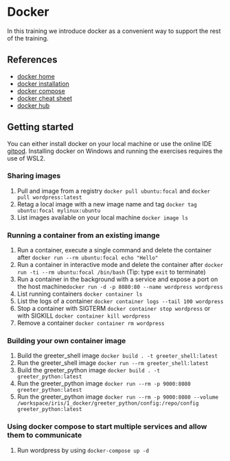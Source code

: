# Docker

In this training we introduce docker as a convenient way to support the rest of the training. 

## References

- [docker home](https://www.docker.com/)
- [docker installation](https://docs.docker.com/get-docker/)
- [docker compose](https://docs.docker.com/compose/)
- [docker cheat sheet](https://www.docker.com/sites/default/files/d8/2019-09/docker-cheat-sheet.pdf)
- [docker hub](https://hub.docker.com/)

## Getting started 

You can either install docker on your local machine or use the online IDE [gitpod](https://www.gitpod.io/). Installing docker on Windows and running the exercises requires the use of WSL2.

### Sharing images

1. Pull and image from a registry `docker pull ubuntu:focal` and `docker pull wordpress:latest`
2. Retag a local image with a new image name and tag  `docker tag ubuntu:focal mylinux:ubuntu`
3. List images available on your local machine `docker image ls`

### Running a container from an existing imange

1. Run a container, execute a single command and delete the container after `docker run --rm ubuntu:focal echo "Hello"`
2. Run a container in interactive mode and delete the container after `docker run -ti --rm ubuntu:focal /bin/bash` (Tip: type `exit` to terminate)
3. Run a container in the background with a service and expose a port on the host machine`docker run -d -p 8080:80 --name wordpress wordpress`
4. List running containers `docker container ls`
5. List the logs of a container `docker container logs --tail 100 wordpress`
6. Stop a container with SIGTERM `docker container stop wordpress` or with SIGKILL `docker container kill wordpress`
7. Remove a container `docker container rm wordpress`

### Building your own container image

1. Build the greeter_shell image `docker build . -t greeter_shell:latest`
2. Run the greeter_shell image `docker run --rm greeter_shell:latest`
3. Build the greeter_python image `docker build . -t greeter_python:latest`
4. Run the greeter_python image `docker run --rm -p 9000:8080 greeter_python:latest`
5. Run the greeter_python image `docker run --rm -p 9000:8080 --volume /workspace/iris/1_docker/greeter_python/config:/repo/config greeter_python:latest`

### Using docker compose to start multiple services and allow them to communicate 

1. Run wordpress by using `docker-compose up -d`